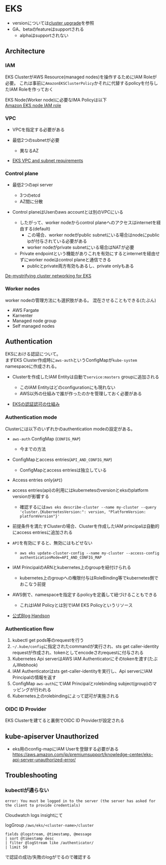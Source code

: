 # EKS

* versionについては[cluster upgrade](./cluster_upgrade.md)を参照
* GA、betaのfeatureはsupportされる
  * alphaはsupportされない

## Architecture

### IAM

EKS ClusterがAWS Resource(managed nodes)を操作するためにIAM Roleが必要。
これは事前に`AmazonEKSClusterPolicy`かそれに代替するpolicyを付与したIAM Roleを作っておく

EKS Node(Worker node)に必要なIMA Policyは以下  
[Amazon EKS node IAM role](https://docs.aws.amazon.com/eks/latest/userguide/create-node-role.html)

### VPC

* VPCを指定する必要がある
* 最低2つのsubnetが必要
  * 異なるAZ

* [EKS VPC and subnet requirements](https://docs.aws.amazon.com/eks/latest/userguide/network_reqs.html)

### Control plane

* 最低2つのapi server
  * 3つのetcd
  * AZ間に分散

* Control planeはUserのaws accountとは別のVPCにいる
  * したがって、worker nodeからcontrol planeへのアクセスはinternetを経由する(default)
    * この場合、worker nodeがpublic subnetにいる場合はnodeにpublic ipが付与されている必要がある
    * worker nodeがprivate subnetにいる場合はNATが必要
  * Private endpointという機能がありこれを有効にするとinternetを経由せずにworker nodeはcontrol planeと通信できる
    * publicとprivate両方有効もあるし、private onlyもある

[De-mystrifying cluster networking for EKS](https://aws.amazon.com/blogs/containers/de-mystifying-cluster-networking-for-amazon-eks-worker-nodes/)

### Worker nodes

worker nodeの管理方法にも選択肢がある。
混在させることもできる(たぶん)

* AWS Fargate
* Karnenter
* Managed node group
* Self managed nodes

## Authentication


EKSにおける認証について。  
まずEKS Cluster作成時に`aws-auth`というConfigMapが`kube-system` namespaceに作成される。

* Clusterを作成したIAM Entityは自動で`service:masters` groupに追加される
  * このIAM Entityはどのconfigurationにも現れない
  * AWS以外の仕組みで誰が作ったのかを管理しておく必要がある

* [EKSの認証認可の仕組み](https://zenn.dev/take4s5i/articles/aws-eks-authentication)

### Authentication mode

Clusterには以下のいずれかのauthentication modeの設定がある。

* `aws-auth` ConfigMap (`CONFIG_MAP`)
  * 今までの方法
* ConfigMapとaccess entries(`API_AND_CONFIG_MAP`)
  * ConfigMapとaccess entriesは独立している
* Access entries only(`API`)


* access entries(api)の利用にはkubernetesのversionとeksのplatform versionが影響する
  * 確認するには`aws eks describe-cluster --name my-cluster --query 'cluster.{KubernetesVersion:": version, "PlatformVersion: platformVersion"}'`

* 前提条件を満たすClusterの場合、Clusterを作成したIAM principalは自動的にaccess entriesに追加される

* `API`を有効にすると、無効にはもどせない
  * `aws eks update-cluster-config --name my-cluster --access-config authenticationMode=API_AND_CONFIG_MAP`

* IAM PrincipalのARNとkubernetes上のgroupを紐付けられる
  * kubernetes上のgroupへの権限付与はRoleBinding等でkubernetes側でおこなう前提

* AWS側で、namespaceを指定するpolicyを定義して紐づけることもできる
  * これはIAM Policyとは別でIAM EKS Policyというリソース

* [公式Blog Handson](https://aws.amazon.com/blogs/containers/a-deep-dive-into-simplified-amazon-eks-access-management-controls/)

### Authentication flow

1. kubectl get pods等のrequestを行う
1. `~/.kube/config`に指定されたcommandが実行され、sts get caller-identity requestが作成され、tokenとしてencodeされrequestに付与される
1. Kubernetes Api serverはAWS IAM Authenticatorにそのtokenを渡す(たぶんWebhook)
1. IAM Authenticatorはsts get-caller-identityを実行し、Api serverにIAM Principalの情報を返す
1. ConfigMap `aws-auth`にてIAM Principalとrolebinding subject(group)のマッピングが行われる
1. Kubernetes上のrolebindingによって認可が実施される

### OIDC ID Provider

EKS Clusterを建てると裏側でOIDC ID Providerが設定される

## kube-apiserver Unauthorized

* eks用のconfig-mapにIAM Userを登録する必要がある
https://aws.amazon.com/jp/premiumsupport/knowledge-center/eks-api-server-unauthorized-error/

## Troubleshooting

### kubectlが通らない

```
error: You must be logged in to the server (the server has asked for the client to provide credentials)  
```

Cloudwatch logs insightにて

logGroup `/aws/eks/<cluster-name>/cluster`

```
fields @logstream, @timestamp, @message
| sort @timestamp desc
| filter @logStream like /authenticator/
| limit 50
```

で認証の成功/失敗のlogがでるので確認する
